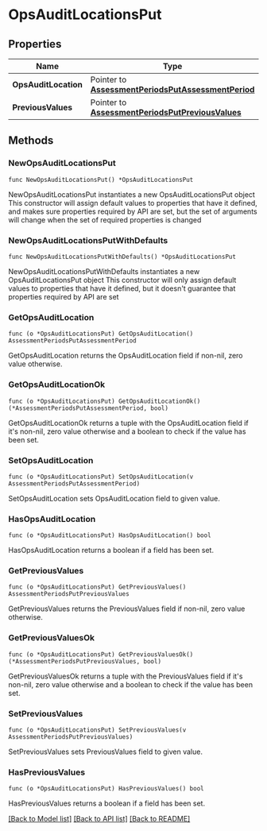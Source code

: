 # OpsAuditLocationsPut

## Properties

Name | Type | Description | Notes
------------ | ------------- | ------------- | -------------
**OpsAuditLocation** | Pointer to [**AssessmentPeriodsPutAssessmentPeriod**](AssessmentPeriodsPutAssessmentPeriod.md) |  | [optional] 
**PreviousValues** | Pointer to [**AssessmentPeriodsPutPreviousValues**](AssessmentPeriodsPutPreviousValues.md) |  | [optional] 

## Methods

### NewOpsAuditLocationsPut

`func NewOpsAuditLocationsPut() *OpsAuditLocationsPut`

NewOpsAuditLocationsPut instantiates a new OpsAuditLocationsPut object
This constructor will assign default values to properties that have it defined,
and makes sure properties required by API are set, but the set of arguments
will change when the set of required properties is changed

### NewOpsAuditLocationsPutWithDefaults

`func NewOpsAuditLocationsPutWithDefaults() *OpsAuditLocationsPut`

NewOpsAuditLocationsPutWithDefaults instantiates a new OpsAuditLocationsPut object
This constructor will only assign default values to properties that have it defined,
but it doesn't guarantee that properties required by API are set

### GetOpsAuditLocation

`func (o *OpsAuditLocationsPut) GetOpsAuditLocation() AssessmentPeriodsPutAssessmentPeriod`

GetOpsAuditLocation returns the OpsAuditLocation field if non-nil, zero value otherwise.

### GetOpsAuditLocationOk

`func (o *OpsAuditLocationsPut) GetOpsAuditLocationOk() (*AssessmentPeriodsPutAssessmentPeriod, bool)`

GetOpsAuditLocationOk returns a tuple with the OpsAuditLocation field if it's non-nil, zero value otherwise
and a boolean to check if the value has been set.

### SetOpsAuditLocation

`func (o *OpsAuditLocationsPut) SetOpsAuditLocation(v AssessmentPeriodsPutAssessmentPeriod)`

SetOpsAuditLocation sets OpsAuditLocation field to given value.

### HasOpsAuditLocation

`func (o *OpsAuditLocationsPut) HasOpsAuditLocation() bool`

HasOpsAuditLocation returns a boolean if a field has been set.

### GetPreviousValues

`func (o *OpsAuditLocationsPut) GetPreviousValues() AssessmentPeriodsPutPreviousValues`

GetPreviousValues returns the PreviousValues field if non-nil, zero value otherwise.

### GetPreviousValuesOk

`func (o *OpsAuditLocationsPut) GetPreviousValuesOk() (*AssessmentPeriodsPutPreviousValues, bool)`

GetPreviousValuesOk returns a tuple with the PreviousValues field if it's non-nil, zero value otherwise
and a boolean to check if the value has been set.

### SetPreviousValues

`func (o *OpsAuditLocationsPut) SetPreviousValues(v AssessmentPeriodsPutPreviousValues)`

SetPreviousValues sets PreviousValues field to given value.

### HasPreviousValues

`func (o *OpsAuditLocationsPut) HasPreviousValues() bool`

HasPreviousValues returns a boolean if a field has been set.


[[Back to Model list]](../README.md#documentation-for-models) [[Back to API list]](../README.md#documentation-for-api-endpoints) [[Back to README]](../README.md)



